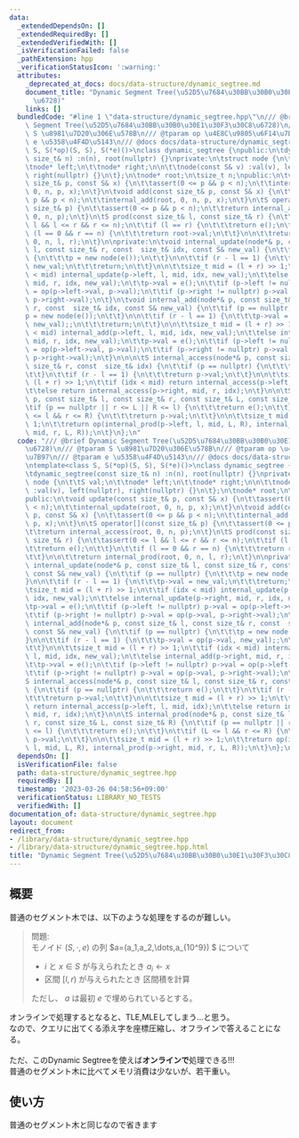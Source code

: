 ```yaml
---
data:
  _extendedDependsOn: []
  _extendedRequiredBy: []
  _extendedVerifiedWith: []
  _isVerificationFailed: false
  _pathExtension: hpp
  _verificationStatusIcon: ':warning:'
  attributes:
    _deprecated_at_docs: docs/data-structure/dynamic_segtree.md
    document_title: "Dynamic Segment Tree(\u52D5\u7684\u30BB\u30B0\u30E1\u30F3\u30C8\
      \u6728)"
    links: []
  bundledCode: "#line 1 \"data-structure/dynamic_segtree.hpp\"\n/// @brief Dynamic\
    \ Segment Tree(\u52D5\u7684\u30BB\u30B0\u30E1\u30F3\u30C8\u6728)\n/// @tparam\
    \ S \u8981\u7D20\u306E\u578B\n/// @tparam op \u4E8C\u9805\u6F14\u7B97\n/// @tparam\
    \ e \u5358\u4F4D\u5143\n/// @docs docs/data-structure/dynamic_segtree.md\n\ntemplate<class\
    \ S, S(*op)(S, S), S(*e)()>\nclass dynamic_segtree {\npublic:\n\tdynamic_segtree(const\
    \ size_t& n) :n(n), root(nullptr) {}\nprivate:\n\tstruct node {\n\t\tS val;\n\t\
    \tnode* left;\n\t\tnode* right;\n\n\t\tnode(const S& v) :val(v), left(nullptr),\
    \ right(nullptr) {}\n\t};\n\tnode* root;\n\tsize_t n;\npublic:\n\tvoid update(const\
    \ size_t& p, const S& x) {\n\t\tassert(0 <= p && p < n);\n\t\tinternal_update(root,\
    \ 0, n, p, x);\n\t}\n\tvoid add(const size_t& p, const S& x) {\n\t\tassert(0 <=\
    \ p && p < n);\n\t\tinternal_add(root, 0, n, p, x);\n\t}\n\tS operator[](const\
    \ size_t& p) {\n\t\tassert(0 <= p && p < n);\n\t\treturn internal_access(root,\
    \ 0, n, p);\n\t}\n\tS prod(const size_t& l, const size_t& r) {\n\t\tassert(0 <=\
    \ l && l <= r && r <= n);\n\t\tif (l == r) {\n\t\t\treturn e();\n\t\t}\n\t\tif\
    \ (l == 0 && r == n) {\n\t\t\treturn root->val;\n\t\t}\n\n\t\treturn internal_prod(root,\
    \ 0, n, l, r);\n\t}\n\nprivate:\n\tvoid internal_update(node*& p, const size_t&\
    \ l, const size_t& r, const  size_t& idx, const S& new_val) {\n\t\tif (p == nullptr)\
    \ {\n\t\t\tp = new node(e());\n\t\t}\n\n\t\tif (r - l == 1) {\n\t\t\tp->val =\
    \ new_val;\n\t\t\treturn;\n\t\t}\n\n\t\tsize_t mid = (l + r) >> 1;\n\t\tif (idx\
    \ < mid) internal_update(p->left, l, mid, idx, new_val);\n\t\telse internal_update(p->right,\
    \ mid, r, idx, new_val);\n\t\tp->val = e();\n\t\tif (p->left != nullptr) p->val\
    \ = op(p->left->val, p->val);\n\t\tif (p->right != nullptr) p->val = op(p->val,\
    \ p->right->val);\n\t}\n\tvoid internal_add(node*& p, const size_t& l, const size_t&\
    \ r, const  size_t& idx, const S& new_val) {\n\t\tif (p == nullptr) {\n\t\t\t\
    p = new node(e());\n\t\t}\n\n\t\tif (r - l == 1) {\n\t\t\tp->val = op(p->val,\
    \ new_val);;\n\t\t\treturn;\n\t\t}\n\n\t\tsize_t mid = (l + r) >> 1;\n\t\tif (idx\
    \ < mid) internal_add(p->left, l, mid, idx, new_val);\n\t\telse internal_add(p->right,\
    \ mid, r, idx, new_val);\n\t\tp->val = e();\n\t\tif (p->left != nullptr) p->val\
    \ = op(p->left->val, p->val);\n\t\tif (p->right != nullptr) p->val = op(p->val,\
    \ p->right->val);\n\t}\n\n\n\tS internal_access(node*& p, const size_t& l, const\
    \ size_t& r, const  size_t& idx) {\n\t\tif (p == nullptr) {\n\t\t\treturn e();\n\
    \t\t}\n\t\tif (r - l == 1) {\n\t\t\treturn p->val;\n\t\t}\n\n\t\tsize_t mid =\
    \ (l + r) >> 1;\n\t\tif (idx < mid) return internal_access(p->left, l, mid, idx);\n\
    \t\telse return internal_access(p->right, mid, r, idx);\n\t}\n\n\tS internal_prod(node*&\
    \ p, const size_t& l, const size_t& r, const size_t& L, const size_t& R) {\n\t\
    \tif (p == nullptr || r <= L || R <= l) {\n\t\t\treturn e();\n\t\t}\n\t\tif (L\
    \ <= l && r <= R) {\n\t\t\treturn p->val;\n\t\t}\n\n\t\tsize_t mid = (l + r) >>\
    \ 1;\n\t\treturn op(internal_prod(p->left, l, mid, L, R), internal_prod(p->right,\
    \ mid, r, L, R));\n\t}\n};\n"
  code: "/// @brief Dynamic Segment Tree(\u52D5\u7684\u30BB\u30B0\u30E1\u30F3\u30C8\
    \u6728)\n/// @tparam S \u8981\u7D20\u306E\u578B\n/// @tparam op \u4E8C\u9805\u6F14\
    \u7B97\n/// @tparam e \u5358\u4F4D\u5143\n/// @docs docs/data-structure/dynamic_segtree.md\n\
    \ntemplate<class S, S(*op)(S, S), S(*e)()>\nclass dynamic_segtree {\npublic:\n\
    \tdynamic_segtree(const size_t& n) :n(n), root(nullptr) {}\nprivate:\n\tstruct\
    \ node {\n\t\tS val;\n\t\tnode* left;\n\t\tnode* right;\n\n\t\tnode(const S& v)\
    \ :val(v), left(nullptr), right(nullptr) {}\n\t};\n\tnode* root;\n\tsize_t n;\n\
    public:\n\tvoid update(const size_t& p, const S& x) {\n\t\tassert(0 <= p && p\
    \ < n);\n\t\tinternal_update(root, 0, n, p, x);\n\t}\n\tvoid add(const size_t&\
    \ p, const S& x) {\n\t\tassert(0 <= p && p < n);\n\t\tinternal_add(root, 0, n,\
    \ p, x);\n\t}\n\tS operator[](const size_t& p) {\n\t\tassert(0 <= p && p < n);\n\
    \t\treturn internal_access(root, 0, n, p);\n\t}\n\tS prod(const size_t& l, const\
    \ size_t& r) {\n\t\tassert(0 <= l && l <= r && r <= n);\n\t\tif (l == r) {\n\t\
    \t\treturn e();\n\t\t}\n\t\tif (l == 0 && r == n) {\n\t\t\treturn root->val;\n\
    \t\t}\n\n\t\treturn internal_prod(root, 0, n, l, r);\n\t}\n\nprivate:\n\tvoid\
    \ internal_update(node*& p, const size_t& l, const size_t& r, const  size_t& idx,\
    \ const S& new_val) {\n\t\tif (p == nullptr) {\n\t\t\tp = new node(e());\n\t\t\
    }\n\n\t\tif (r - l == 1) {\n\t\t\tp->val = new_val;\n\t\t\treturn;\n\t\t}\n\n\t\
    \tsize_t mid = (l + r) >> 1;\n\t\tif (idx < mid) internal_update(p->left, l, mid,\
    \ idx, new_val);\n\t\telse internal_update(p->right, mid, r, idx, new_val);\n\t\
    \tp->val = e();\n\t\tif (p->left != nullptr) p->val = op(p->left->val, p->val);\n\
    \t\tif (p->right != nullptr) p->val = op(p->val, p->right->val);\n\t}\n\tvoid\
    \ internal_add(node*& p, const size_t& l, const size_t& r, const  size_t& idx,\
    \ const S& new_val) {\n\t\tif (p == nullptr) {\n\t\t\tp = new node(e());\n\t\t\
    }\n\n\t\tif (r - l == 1) {\n\t\t\tp->val = op(p->val, new_val);;\n\t\t\treturn;\n\
    \t\t}\n\n\t\tsize_t mid = (l + r) >> 1;\n\t\tif (idx < mid) internal_add(p->left,\
    \ l, mid, idx, new_val);\n\t\telse internal_add(p->right, mid, r, idx, new_val);\n\
    \t\tp->val = e();\n\t\tif (p->left != nullptr) p->val = op(p->left->val, p->val);\n\
    \t\tif (p->right != nullptr) p->val = op(p->val, p->right->val);\n\t}\n\n\n\t\
    S internal_access(node*& p, const size_t& l, const size_t& r, const  size_t& idx)\
    \ {\n\t\tif (p == nullptr) {\n\t\t\treturn e();\n\t\t}\n\t\tif (r - l == 1) {\n\
    \t\t\treturn p->val;\n\t\t}\n\n\t\tsize_t mid = (l + r) >> 1;\n\t\tif (idx < mid)\
    \ return internal_access(p->left, l, mid, idx);\n\t\telse return internal_access(p->right,\
    \ mid, r, idx);\n\t}\n\n\tS internal_prod(node*& p, const size_t& l, const size_t&\
    \ r, const size_t& L, const size_t& R) {\n\t\tif (p == nullptr || r <= L || R\
    \ <= l) {\n\t\t\treturn e();\n\t\t}\n\t\tif (L <= l && r <= R) {\n\t\t\treturn\
    \ p->val;\n\t\t}\n\n\t\tsize_t mid = (l + r) >> 1;\n\t\treturn op(internal_prod(p->left,\
    \ l, mid, L, R), internal_prod(p->right, mid, r, L, R));\n\t}\n};\n"
  dependsOn: []
  isVerificationFile: false
  path: data-structure/dynamic_segtree.hpp
  requiredBy: []
  timestamp: '2023-03-26 04:58:56+09:00'
  verificationStatus: LIBRARY_NO_TESTS
  verifiedWith: []
documentation_of: data-structure/dynamic_segtree.hpp
layout: document
redirect_from:
- /library/data-structure/dynamic_segtree.hpp
- /library/data-structure/dynamic_segtree.hpp.html
title: "Dynamic Segment Tree(\u52D5\u7684\u30BB\u30B0\u30E1\u30F3\u30C8\u6728)"
---
```

## 概要
普通のセグメント木では、以下のような処理をするのが難しい。

> 問題:\
> モノイド $(S,\cdot,e)$ の列 $a=(a_1,a_2,\dots,a_{10^9}) $ について
>    - $i$ と $x\in S$ が与えられたとき $a_i\leftarrow x$
>    - 区間 $[l,r)$ が与えられたとき 区間積を計算
>
> ただし、 $a$ は最初 $e$ で埋められているとする。

オンラインで処理するとなると、TLE,MLEしてしまう...と思う。\
なので、クエリに出てくる添え字を座標圧縮し、オフラインで答えることになる。
\
\
ただ、このDynamic Segtreeを使えば**オンラインで**処理できる!!!
\
普通のセグメント木に比べてメモリ消費は少ないが、若干重い。
## 使い方
普通のセグメント木と同じなので省きます